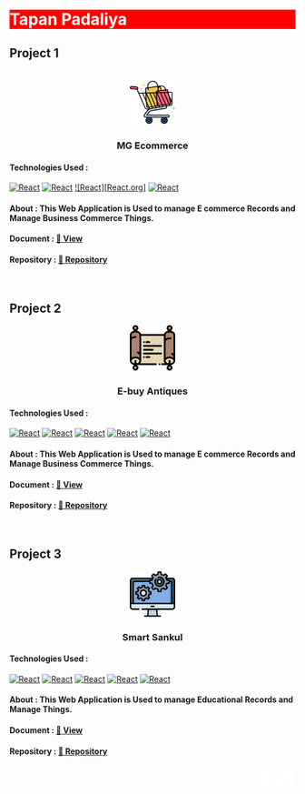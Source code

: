 
<a name="readme-top"></a>
<h1 style="background-color:red;
    color:white;">Tapan Padaliya
</h1>

## Project 1
<br>
<div align="center">
  <a href="https://github.com/TapanPadaliya/MG_Ecommerce_MERN_Web">
    <img src="Source/Assets/MGEcommerce.png" alt="Logo" width="80" height="80">
  </a>

  <h3 align="center">MG Ecommerce</h3>
</div>

<h4 align="left">Technologies Used : </h4>

[![React][MONGO.org]][MONGO-url]
[![React][EXP.org]][EXP-url]
[![React][React.org]][React-url]
[![React][NODE.org]][NODE-url]

 <h4 align="left">About : This Web Application is Used to manage E commerce Records and Manage Business Commerce Things.</h4>
  <h4 align="left">Document : <a href="https://github.com/TapanPadaliya/MG_Ecommerce_MERN_Web/blob/main/MG%20Presentation.pdf">🔗 View</a></h4>
  <h4 align="left">Repository : <a href="https://github.com/TapanPadaliya/MG_Ecommerce_MERN_Web">🔗 Repository</a></h4>
    
  <br>
    
## Project 2
    
<div align="center">
  <a href="https://github.com/TapanPadaliya/E-Buy_Antiques_ASP.netWeb">
    <img src="Source/Assets/EbuyAntiques.png" alt="Logo" width="80" height="80">
  </a>

  <h3 align="center">E-buy Antiques</h3>
</div>

<h4 align="left">Technologies Used : </h4>

[![React][DJ.org]][DJ-url]
[![React][Python.org]][Python-url]
[![React][HTML.org]][HTML-url]
[![React][CSS.org]][CSS-url]
[![React][JS.org]][JS-url]

 <h4 align="left">About : This Web Application is Used to manage E commerce Records and Manage Business Commerce Things.</h4>
  <h4 align="left">Document : <a href="https://github.com/TapanPadaliya/MG_Ecommerce_MERN_Web/blob/main/MG%20Presentation.pdf">🔗 View</a></h4>
  <h4 align="left">Repository : <a href="https://github.com/TapanPadaliya/E-Buy_Antiques_ASP.netWeb">🔗 Repository</a></h4>
<br>

## Project 3
    
<div align="center">
  <a href="https://github.com/TapanPadaliya/Smart_Sankul_DjangoWeb">
    <img src="Source/Assets/SmartSanku.png" alt="Logo" width="80" height="80">
  </a>

  <h3 align="center">Smart Sankul</h3>
</div>

<h4 align="left">Technologies Used : </h4>

[![React][DJ.org]][DJ-url]
[![React][Python.org]][Python-url]
[![React][HTML.org]][HTML-url]
[![React][CSS.org]][CSS-url]
[![React][JS.org]][JS-url]

 <h4 align="left">About : This Web Application is Used to manage Educational Records and Manage Things.</h4>
  <h4 align="left">Document : <a href="https://github.com/TapanPadaliya/Smart_Sankul_DjangoWeb/blob/master/Presentation.pdf">🔗 View</a></h4>
  <h4 align="left">Repository : <a href="https://github.com/TapanPadaliya/Smart_Sankul_DjangoWeb">🔗 Repository</a></h4>
  
  
  <p align="right"><a href="#readme-top">
    <img src="Source/Assets/ArrowUp.png" alt="Logo" width="60" height="35">
  </a></p>


<!--
* [![Next][Next.js]][Next-url]
* [![React][React.js]][React-url]
* [![Vue][Vue.js]][Vue-url]
* [![Angular][Angular.io]][Angular-url]
* [![Svelte][Svelte.dev]][Svelte-url]
* [![Laravel][Laravel.com]][Laravel-url]
* [![Bootstrap][Bootstrap.com]][Bootstrap-url]
* [![JQuery][JQuery.com]][JQuery-url]
-->


[Python.shield]: https://img.shields.io/badge/Python-20232A?style=for-the-badge&logo=python&logoColor=yellow
[Python-url]: https://www.python.org/
[Python.org]: https://img.shields.io/badge/Python-20232A?style=for-the-badge&logo=python&logoColor=yellow

[MONGO.shield]: https://img.shields.io/badge/-MongoDB-71,162,72?style=flat&logo=MongoDB&logoColor=black
[MONGO-url]: https://www.mongodb.com/
[MONGO.org]: https://img.shields.io/badge/-MongoDB-71,162,72?style=flat&logo=MongoDB&logoColor=black

[NODE.shield]: https://img.shields.io/badge/-Node.js-43853d?style=flat-square&logo=node.js&logoColor=ffffff
[NODE-url]: https://nodejs.org/en/
[NODE.org]: https://img.shields.io/badge/-Node.js-43853d?style=flat-square&logo=node.js&logoColor=ffffff

[EXP.shield]: https://img.shields.io/badge/Express-71,162,72?style=flat&logo=E&logoColor=black
[EXP-url]: https://expressjs.com/
[EXP.org]: https://img.shields.io/badge/Express-71,162,72?style=flat&logo=E&logoColor=black

[HTML.shield]: https://img.shields.io/badge/HTML-5-e96228?style=for-the-badge&logo=HTML5
[HTML-url]: https://www.html.org/
[HTML.org]: https://img.shields.io/badge/HTML-5-e96228?style=for-the-badge&logo=HTML5

[CSS.shield]: https://img.shields.io/badge/css-20232A?style=for-the-badge&logo=css&logoColor=#264de4
[CSS-url]: https://www.css.org/
[CSS.org]: https://img.shields.io/badge/css-20232A?style=for-the-badge&logo=css&logoColor=#264de4

[JS.shield]: https://img.shields.io/badge/JavaScript-F7DF1E?style=flat-square&logo=JavaScript&logoColor=white
[JS-url]: https://javascript.info/
[JS.org]: https://img.shields.io/badge/JavaScript-F7DF1E?style=flat-square&logo=JavaScript&logoColor=white  

[DJ.shield]: https://img.shields.io/badge/Django-20232A?style=for-the-badge&logo=django&logoColor=blue
[DJ-url]: https://www.djangoproject.com/
[DJ.org]: https://img.shields.io/badge/Django-20232A?style=for-the-badge&logo=django&logoColor=blue

[Python-url]: https://github.com/othneildrew/Best-README-Template/graphs/contributors
[contributors-shield]: https://img.shields.io/github/contributors/othneildrew/Best-README-Template.svg?style=for-the-badge
[contributors-url]: https://github.com/othneildrew/Best-README-Template/graphs/contributors
[forks-shield]: https://img.shields.io/github/forks/othneildrew/Best-README-Template.svg?style=for-the-badge
[forks-url]: https://github.com/othneildrew/Best-README-Template/network/members
[stars-shield]: https://img.shields.io/github/stars/othneildrew/Best-README-Template.svg?style=for-the-badge
[stars-url]: https://github.com/othneildrew/Best-README-Template/stargazers
[issues-shield]: https://img.shields.io/github/issues/othneildrew/Best-README-Template.svg?style=for-the-badge
[issues-url]: https://github.com/othneildrew/Best-README-Template/issues
[license-shield]: https://img.shields.io/github/license/othneildrew/Best-README-Template.svg?style=for-the-badge
[license-url]: https://github.com/othneildrew/Best-README-Template/blob/master/LICENSE.txt
[linkedin-shield]: https://img.shields.io/badge/-LinkedIn-black.svg?style=for-the-badge&logo=linkedin&colorB=555
[linkedin-url]: https://linkedin.com/in/othneildrew
[product-screenshot]: images/screenshot.png
[Next.js]: https://img.shields.io/badge/next.js-000000?style=for-the-badge&logo=nextdotjs&logoColor=white
[Next-url]: https://nextjs.org/
[React.js]: https://img.shields.io/badge/React-20232A?style=for-the-badge&logo=react&logoColor=61DAFB
[React-url]: https://reactjs.org/



[Vue.js]: https://img.shields.io/badge/Vue.js-35495E?style=for-the-badge&logo=vuedotjs&logoColor=4FC08D
[Vue-url]: https://vuejs.org/
[Angular.io]: https://img.shields.io/badge/Angular-DD0031?style=for-the-badge&logo=angular&logoColor=white
[Angular-url]: https://angular.io/
[Svelte.dev]: https://img.shields.io/badge/Svelte-4A4A55?style=for-the-badge&logo=svelte&logoColor=FF3E00
[Svelte-url]: https://svelte.dev/
[Laravel.com]: https://img.shields.io/badge/Laravel-FF2D20?style=for-the-badge&logo=laravel&logoColor=white
[Laravel-url]: https://laravel.com
[Bootstrap.com]: https://img.shields.io/badge/Bootstrap-563D7C?style=for-the-badge&logo=bootstrap&logoColor=white
[Bootstrap-url]: https://getbootstrap.com
[JQuery.com]: https://img.shields.io/badge/jQuery-0769AD?style=for-the-badge&logo=jquery&logoColor=white
[JQuery-url]: https://jquery.com 

